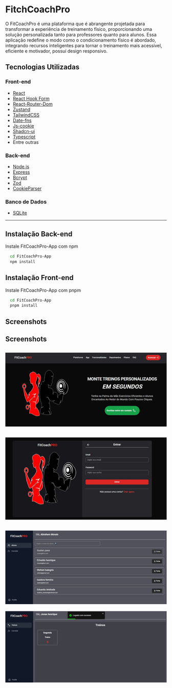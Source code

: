 
# FitchCoachPro

O FitCoachPro é uma plataforma que é abrangente projetada para transformar a experiência de treinamento físico, proporcionando uma solução personalizada tanto para professores quanto para alunos. Essa aplicação redefine o modo como o condicionamento físico é abordado, integrando recursos inteligentes para tornar o treinamento mais acessível, eficiente e motivador, possuí design responsivo.

## Tecnologias Utilizadas

### Front-end
- [React](https://reactjs.org/)
- [React Hook Form](https://react-hook-form.com/)
- [React-Router-Dom](https://reactrouter.com/en/main)
- [Zustand](https://zustand-demo.pmnd.rs/)
- [TailwindCSS](https://tailwindcss.com/)
- [Date-fns](https://date-fns.org/)
- [Js-cookie](https://www.npmjs.com/package/react-cookie)
- [Shadcn-ui](https://ui.shadcn.com/)
- [Typescript](https://www.typescriptlang.org/)
- Entre outras

### Back-end
- [Node.js](https://nodejs.org/)
- [Express](https://expressjs.com/)
- [Bcrypt](https://bcrypt-generator.com/)
- [Zod](https://zod.dev/)
- [CookieParser](http://expressjs.com/en/resources/middleware/cookie-parser.html)

### Banco de Dados
- [SQLite](https://www.sqlite.org/)

-------------------------------------------------


## Instalação Back-end

Instale FitCoachPro-App com npm

```bash
  cd FitCoachPro-App
  npm install 
```

## Instalação Front-end

Instale FitCoachPro-App com pnpm

```bash
  cd FitCoachPro-App
  pnpm install 
```
    
    
## Screenshots


## Screenshots

![App Screenshot](https://github.com/hamiceis/FitCoachPro-app/blob/main/.github/home.jpg)
-----------------------------------------------
![App Screenshot](https://github.com/hamiceis/FitCoachPro-app/blob/main/.github/login.jpg)
-----------------------------------------------
![App Screenshot](https://github.com/hamiceis/FitCoachPro-app/blob/main/.github/dash.jpg)
-----------------------------------------------
![App Screenshot](https://github.com/hamiceis/FitCoachPro-app/blob/main/.github/dash-student.jpg)



